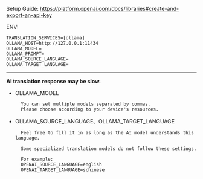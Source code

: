 Setup Guide: https://platform.openai.com/docs/libraries#create-and-export-an-api-key

ENV:
```
TRANSLATION_SERVICES=[ollama]
OLLAMA_HOST=http://127.0.0.1:11434  
OLLAMA_MODEL=  
OLLAMA_PROMPT=  
OLLAMA_SOURCE_LANGUAGE=  
OLLAMA_TARGET_LANGUAGE=
```
---

**AI translation response may be slow.**

- OLLAMA_MODEL

		You can set multiple models separated by commas. 
		Please choose according to your device's resources.

- OLLAMA_SOURCE_LANGUAGE、OLLAMA_TARGET_LANGUAGE

		Feel free to fill it in as long as the AI model understands this language.
		
		Some specialized translation models do not follow these settings.
		
		For example: 
		OPENAI_SOURCE_LANGUAGE=english
		OPENAI_TARGET_LANGUAGE=schinese